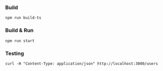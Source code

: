 ### Build
```
npm run build-ts
```

### Build & Run
```
npm run start
```

### Testing
```
curl -H "Content-Type: application/json" http://localhost:3000/users
```